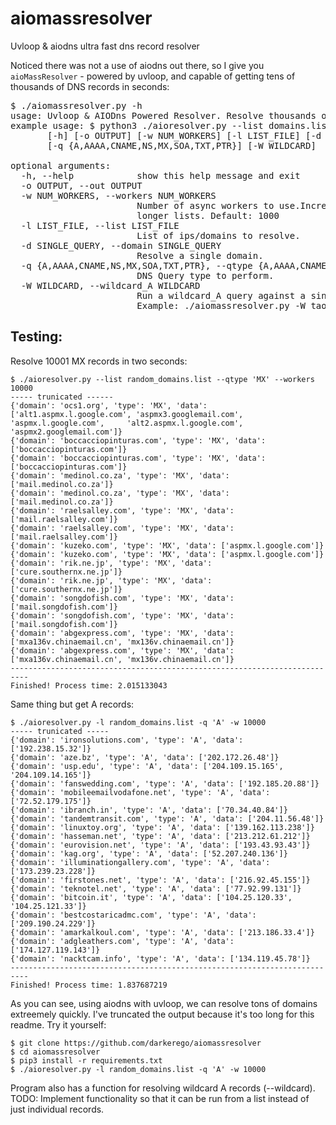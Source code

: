 # aiomassresolver
Uvloop &amp; aiodns ultra fast dns record resolver

Noticed there was not a use of aiodns out there, so I give you `aioMassResolver` - powered by uvloop, and capable of getting tens of thousands of DNS records in seconds:

<pre>
$ ./aiomassresolver.py -h
usage: Uvloop & AIODns Powered Resolver. Resolve thousands of domains in seconds.
example usage: $ python3 ./aioresolver.py --list domains.list --qtype 'A' 
       [-h] [-o OUTPUT] [-w NUM_WORKERS] [-l LIST_FILE] [-d SINGLE_QUERY]
       [-q {A,AAAA,CNAME,NS,MX,SOA,TXT,PTR}] [-W WILDCARD]

optional arguments:
  -h, --help            show this help message and exit
  -o OUTPUT, --out OUTPUT
  -w NUM_WORKERS, --workers NUM_WORKERS
                        Number of async workers to use.Increase this for
                        longer lists. Default: 1000
  -l LIST_FILE, --list LIST_FILE
                        List of ips/domains to resolve.
  -d SINGLE_QUERY, --domain SINGLE_QUERY
                        Resolve a single domain.
  -q {A,AAAA,CNAME,NS,MX,SOA,TXT,PTR}, --qtype {A,AAAA,CNAME,NS,MX,SOA,TXT,PTR}
                        DNS Query type to perform.
  -W WILDCARD, --wildcard_A WILDCARD
                        Run a wildcard_A query against a single domain.
                        Example: ./aiomassresolver.py -W taobao.com
</pre>


## Testing:

Resolve 10001 MX records in two seconds:


    $ ./aioresolver.py --list random_domains.list --qtype 'MX' --workers 10000
    ----- trunicated ------
    {'domain': 'ocs1.org', 'type': 'MX', 'data': ['alt1.aspmx.l.google.com', 'aspmx3.googlemail.com', 'aspmx.l.google.com',     'alt2.aspmx.l.google.com', 'aspmx2.googlemail.com']}
    {'domain': 'boccacciopinturas.com', 'type': 'MX', 'data': ['boccacciopinturas.com']}
    {'domain': 'boccacciopinturas.com', 'type': 'MX', 'data': ['boccacciopinturas.com']}
    {'domain': 'medinol.co.za', 'type': 'MX', 'data': ['mail.medinol.co.za']}
    {'domain': 'medinol.co.za', 'type': 'MX', 'data': ['mail.medinol.co.za']}
    {'domain': 'raelsalley.com', 'type': 'MX', 'data': ['mail.raelsalley.com']}
    {'domain': 'raelsalley.com', 'type': 'MX', 'data': ['mail.raelsalley.com']}
    {'domain': 'kuzeko.com', 'type': 'MX', 'data': ['aspmx.l.google.com']}
    {'domain': 'kuzeko.com', 'type': 'MX', 'data': ['aspmx.l.google.com']}
    {'domain': 'rik.ne.jp', 'type': 'MX', 'data': ['cure.southernx.ne.jp']}
    {'domain': 'rik.ne.jp', 'type': 'MX', 'data': ['cure.southernx.ne.jp']}
    {'domain': 'songdofish.com', 'type': 'MX', 'data': ['mail.songdofish.com']}
    {'domain': 'songdofish.com', 'type': 'MX', 'data': ['mail.songdofish.com']}
    {'domain': 'abgexpress.com', 'type': 'MX', 'data': ['mxa136v.chinaemail.cn', 'mx136v.chinaemail.cn']}
    {'domain': 'abgexpress.com', 'type': 'MX', 'data': ['mxa136v.chinaemail.cn', 'mx136v.chinaemail.cn']}
    --------------------------------------------------------------------------
    Finished! Process time: 2.015133043


Same thing but get A records:

    $ ./aioresolver.py -l random_domains.list -q 'A' -w 10000
    ----- trunicated -----
    {'domain': 'ironsolutions.com', 'type': 'A', 'data': ['192.238.15.32']}
    {'domain': 'aze.bz', 'type': 'A', 'data': ['202.172.26.48']}
    {'domain': 'usp.edu', 'type': 'A', 'data': ['204.109.15.165', '204.109.14.165']}
    {'domain': 'fanswedding.com', 'type': 'A', 'data': ['192.185.20.88']}
    {'domain': 'mobileemailvodafone.net', 'type': 'A', 'data': ['72.52.179.175']}
    {'domain': 'ibranch.in', 'type': 'A', 'data': ['70.34.40.84']}
    {'domain': 'tandemtransit.com', 'type': 'A', 'data': ['204.11.56.48']}
    {'domain': 'linuxtoy.org', 'type': 'A', 'data': ['139.162.113.238']}
    {'domain': 'hasseman.net', 'type': 'A', 'data': ['213.212.61.212']}
    {'domain': 'eurovision.net', 'type': 'A', 'data': ['193.43.93.43']}
    {'domain': 'kag.org', 'type': 'A', 'data': ['52.207.240.136']}
    {'domain': 'illuminationgallery.com', 'type': 'A', 'data': ['173.239.23.228']}
    {'domain': 'firstones.net', 'type': 'A', 'data': ['216.92.45.155']}
    {'domain': 'teknotel.net', 'type': 'A', 'data': ['77.92.99.131']}
    {'domain': 'bitcoin.it', 'type': 'A', 'data': ['104.25.120.33', '104.25.121.33']}
    {'domain': 'bestcostaricadmc.com', 'type': 'A', 'data': ['209.190.24.229']}
    {'domain': 'amarkalkoul.com', 'type': 'A', 'data': ['213.186.33.4']}
    {'domain': 'adgleathers.com', 'type': 'A', 'data': ['174.127.119.143']}
    {'domain': 'nacktcam.info', 'type': 'A', 'data': ['134.119.45.78']}
    --------------------------------------------------------------------------
    Finished! Process time: 1.837687219


As you can see, using aiodns with uvloop, we can resolve tons of domains extreemely quickly. I've truncated the output because it's too long for this readme. Try it yourself:

    $ git clone https://github.com/darkerego/aiomassresolver
    $ cd aiomassresolver
    $ pip3 install -r requirements.txt
    $ ./aioresolver.py -l random_domains.list -q 'A' -w 10000
    
    
Program also has a function for resolving wildcard A records (--wildcard). TODO: Implement functionality so that it can be run from a list instead of just individual records.
